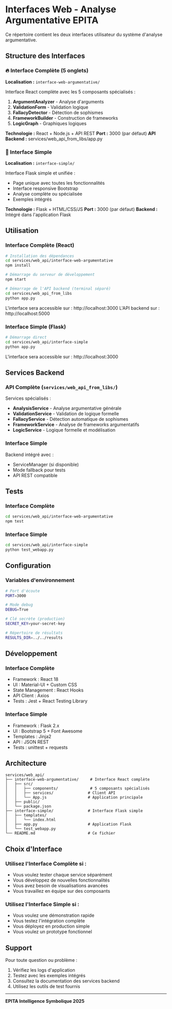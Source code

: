 # Interfaces Web - Analyse Argumentative EPITA

Ce répertoire contient les deux interfaces utilisateur du système d'analyse argumentative.

## Structure des Interfaces

### 🔥 Interface Complète (5 onglets)
**Localisation :** `interface-web-argumentative/`

Interface React complète avec les 5 composants spécialisés :

1. **ArgumentAnalyzer** - Analyse d'arguments
2. **ValidationForm** - Validation logique
3. **FallacyDetector** - Détection de sophismes
4. **FrameworkBuilder** - Construction de frameworks
5. **LogicGraph** - Graphiques logiques

**Technologie :** React + Node.js + API REST
**Port :** 3000 (par défaut)
**API Backend :** services/web_api_from_libs/app.py

### 🚀 Interface Simple
**Localisation :** `interface-simple/`

Interface Flask simple et unifiée :

- Page unique avec toutes les fonctionnalités
- Interface responsive Bootstrap
- Analyse complète ou spécialisée
- Exemples intégrés

**Technologie :** Flask + HTML/CSS/JS
**Port :** 3000 (par défaut)
**Backend :** Intégré dans l'application Flask

## Utilisation

### Interface Complète (React)

```bash
# Installation des dépendances
cd services/web_api/interface-web-argumentative
npm install

# Démarrage du serveur de développement
npm start

# Démarrage de l'API backend (terminal séparé)
cd services/web_api_from_libs
python app.py
```

L'interface sera accessible sur : http://localhost:3000
L'API backend sur : http://localhost:5000

### Interface Simple (Flask)

```bash
# Démarrage direct
cd services/web_api/interface-simple
python app.py
```

L'interface sera accessible sur : http://localhost:3000

## Services Backend

### API Complète (`services/web_api_from_libs/`)

Services spécialisés :
- **AnalysisService** - Analyse argumentative générale
- **ValidationService** - Validation de logique formelle
- **FallacyService** - Détection automatique de sophismes
- **FrameworkService** - Analyse de frameworks argumentatifs
- **LogicService** - Logique formelle et modélisation

### Interface Simple

Backend intégré avec :
- ServiceManager (si disponible)
- Mode fallback pour tests
- API REST compatible

## Tests

### Interface Complète
```bash
cd services/web_api/interface-web-argumentative
npm test
```

### Interface Simple
```bash
cd services/web_api/interface-simple
python test_webapp.py
```

## Configuration

### Variables d'environnement

```bash
# Port d'écoute
PORT=3000

# Mode debug
DEBUG=True

# Clé secrète (production)
SECRET_KEY=your-secret-key

# Répertoire de résultats
RESULTS_DIR=../../results
```

## Développement

### Interface Complète
- Framework : React 18
- UI : Material-UI + Custom CSS
- State Management : React Hooks
- API Client : Axios
- Tests : Jest + React Testing Library

### Interface Simple
- Framework : Flask 2.x
- UI : Bootstrap 5 + Font Awesome
- Templates : Jinja2
- API : JSON REST
- Tests : unittest + requests

## Architecture

```
services/web_api/
├── interface-web-argumentative/     # Interface React complète
│   ├── src/
│   │   ├── components/              # 5 composants spécialisés
│   │   ├── services/               # Client API
│   │   └── App.js                  # Application principale
│   ├── public/
│   └── package.json
├── interface-simple/               # Interface Flask simple
│   ├── templates/
│   │   └── index.html
│   ├── app.py                      # Application Flask
│   └── test_webapp.py
└── README.md                       # Ce fichier
```

## Choix d'Interface

### Utilisez l'Interface Complète si :
- Vous voulez tester chaque service séparément
- Vous développez de nouvelles fonctionnalités
- Vous avez besoin de visualisations avancées
- Vous travaillez en équipe sur des composants

### Utilisez l'Interface Simple si :
- Vous voulez une démonstration rapide
- Vous testez l'intégration complète
- Vous déployez en production simple
- Vous voulez un prototype fonctionnel

## Support

Pour toute question ou problème :
1. Vérifiez les logs d'application
2. Testez avec les exemples intégrés
3. Consultez la documentation des services backend
4. Utilisez les outils de test fournis

---
**EPITA Intelligence Symbolique 2025**